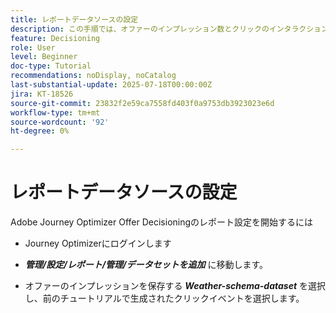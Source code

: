 ```yaml
---
title: レポートデータソースの設定
description: この手順では、オファーのインプレッション数とクリックのインタラクションに関するレポートを有効にするために、Adobe Experience Platformで必要なデータソースを設定します。 これらのイベントのキャプチャに使用するデータセットは、レポート機能をサポートする web 詳細フィールドグループを含むスキーマに基づいている必要があります。
feature: Decisioning
role: User
level: Beginner
doc-type: Tutorial
recommendations: noDisplay, noCatalog
last-substantial-update: 2025-07-18T00:00:00Z
jira: KT-18526
source-git-commit: 23832f2e59ca7558fd403f0a9753db3923023e6d
workflow-type: tm+mt
source-wordcount: '92'
ht-degree: 0%

---
```


# レポートデータソースの設定

Adobe Journey Optimizer Offer Decisioningのレポート設定を開始するには

- Journey Optimizerにログインします

- _**管理/設定/レポート/管理/データセットを追加**_ に移動します。
- オファーのインプレッションを保存する _**Weather-schema-dataset**_ を選択し、前のチュートリアルで生成されたクリックイベントを選択します。

